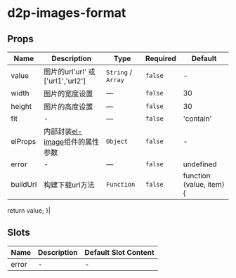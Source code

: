 # d2p-images-format

## Props

<!-- @vuese:d2p-images-format:props:start -->
|Name|Description|Type|Required|Default|
|---|---|---|---|---|
|value|图片的url'url' 或 ['url1','url2']|`String` / `Array`|`false`|-|
|width|图片的宽度设置|—|`false`|30|
|height|图片的高度设置|—|`false`|30|
|fit|-|—|`false`|'contain'|
|elProps|内部封装[el-image](https://element.eleme.cn/#/zh-CN/component/image)组件的属性参数<br/>|`Object`|`false`|-|
|error|-|—|`false`|undefined|
|buildUrl|构建下载url方法|`Function`|`false`|function (value, item) {
  return value;
}|

<!-- @vuese:d2p-images-format:props:end -->


## Slots

<!-- @vuese:d2p-images-format:slots:start -->
|Name|Description|Default Slot Content|
|---|---|---|
|error|-|-|

<!-- @vuese:d2p-images-format:slots:end -->


